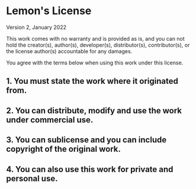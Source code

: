 # Lemon's License

Version 2, January 2022

This work comes with no warranty and is provided as is, and you can not hold the creator(s), author(s), developer(s), distributor(s), contributor(s), or the license author(s) accountable for any damages.

You agree with the terms below when using this work under this license.
## 1. You must state the work where it originated from.
## 2. You can distribute, modify and use the work under commercial use.
## 3. You can sublicense and you can include copyright of the original work.
## 4. You can also use this work for private and personal use.